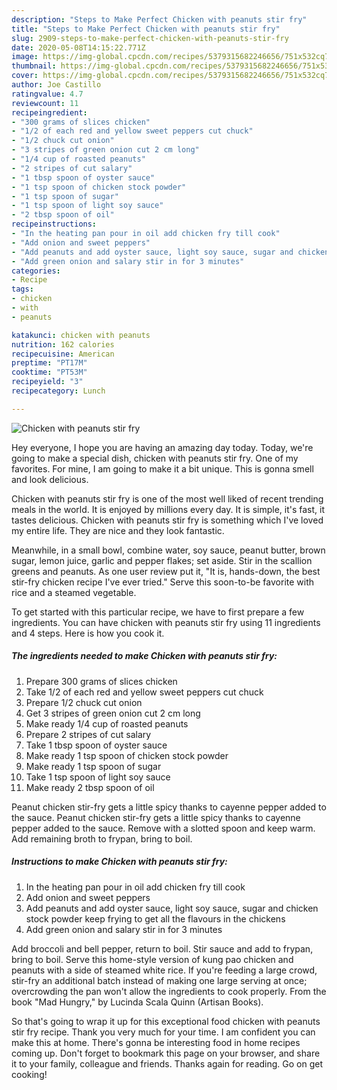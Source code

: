 ```yaml
---
description: "Steps to Make Perfect Chicken with peanuts stir fry"
title: "Steps to Make Perfect Chicken with peanuts stir fry"
slug: 2909-steps-to-make-perfect-chicken-with-peanuts-stir-fry
date: 2020-05-08T14:15:22.771Z
image: https://img-global.cpcdn.com/recipes/5379315682246656/751x532cq70/chicken-with-peanuts-stir-fry-recipe-main-photo.jpg
thumbnail: https://img-global.cpcdn.com/recipes/5379315682246656/751x532cq70/chicken-with-peanuts-stir-fry-recipe-main-photo.jpg
cover: https://img-global.cpcdn.com/recipes/5379315682246656/751x532cq70/chicken-with-peanuts-stir-fry-recipe-main-photo.jpg
author: Joe Castillo
ratingvalue: 4.7
reviewcount: 11
recipeingredient:
- "300 grams of slices chicken"
- "1/2 of each red and yellow sweet peppers cut chuck"
- "1/2 chuck cut onion"
- "3 stripes of green onion cut 2 cm long"
- "1/4 cup of roasted peanuts"
- "2 stripes of cut salary"
- "1 tbsp spoon of oyster sauce"
- "1 tsp spoon of chicken stock powder"
- "1 tsp spoon of sugar"
- "1 tsp spoon of light soy sauce"
- "2 tbsp spoon of oil"
recipeinstructions:
- "In the heating pan pour in oil add chicken fry till cook"
- "Add onion and sweet peppers"
- "Add peanuts and add oyster sauce, light soy sauce, sugar and chicken stock powder keep frying to get all the flavours in the chickens"
- "Add green onion and salary stir in for 3 minutes"
categories:
- Recipe
tags:
- chicken
- with
- peanuts

katakunci: chicken with peanuts 
nutrition: 162 calories
recipecuisine: American
preptime: "PT17M"
cooktime: "PT53M"
recipeyield: "3"
recipecategory: Lunch

---
```



![Chicken with peanuts stir fry](https://img-global.cpcdn.com/recipes/5379315682246656/751x532cq70/chicken-with-peanuts-stir-fry-recipe-main-photo.jpg)

Hey everyone, I hope you are having an amazing day today. Today, we're going to make a special dish, chicken with peanuts stir fry. One of my favorites. For mine, I am going to make it a bit unique. This is gonna smell and look delicious.

Chicken with peanuts stir fry is one of the most well liked of recent trending meals in the world. It is enjoyed by millions every day. It is simple, it's fast, it tastes delicious. Chicken with peanuts stir fry is something which I've loved my entire life. They are nice and they look fantastic.

Meanwhile, in a small bowl, combine water, soy sauce, peanut butter, brown sugar, lemon juice, garlic and pepper flakes; set aside. Stir in the scallion greens and peanuts. As one user review put it, &#34;It is, hands-down, the best stir-fry chicken recipe I&#39;ve ever tried.&#34; Serve this soon-to-be favorite with rice and a steamed vegetable.


To get started with this particular recipe, we have to first prepare a few ingredients. You can have chicken with peanuts stir fry using 11 ingredients and 4 steps. Here is how you cook it.

<!--inarticleads1-->

##### The ingredients needed to make Chicken with peanuts stir fry:

1. Prepare 300 grams of slices chicken
1. Take 1/2 of each red and yellow sweet peppers cut chuck
1. Prepare 1/2 chuck cut onion
1. Get 3 stripes of green onion cut 2 cm long
1. Make ready 1/4 cup of roasted peanuts
1. Prepare 2 stripes of cut salary
1. Take 1 tbsp spoon of oyster sauce
1. Make ready 1 tsp spoon of chicken stock powder
1. Make ready 1 tsp spoon of sugar
1. Take 1 tsp spoon of light soy sauce
1. Make ready 2 tbsp spoon of oil


Peanut chicken stir-fry gets a little spicy thanks to cayenne pepper added to the sauce. Peanut chicken stir-fry gets a little spicy thanks to cayenne pepper added to the sauce. Remove with a slotted spoon and keep warm. Add remaining broth to frypan, bring to boil. 

<!--inarticleads2-->

##### Instructions to make Chicken with peanuts stir fry:

1. In the heating pan pour in oil add chicken fry till cook
1. Add onion and sweet peppers
1. Add peanuts and add oyster sauce, light soy sauce, sugar and chicken stock powder keep frying to get all the flavours in the chickens
1. Add green onion and salary stir in for 3 minutes


Add broccoli and bell pepper, return to boil. Stir sauce and add to frypan, bring to boil. Serve this home-style version of kung pao chicken and peanuts with a side of steamed white rice. If you&#39;re feeding a large crowd, stir-fry an additional batch instead of making one large serving at once; overcrowding the pan won&#39;t allow the ingredients to cook properly. From the book &#34;Mad Hungry,&#34; by Lucinda Scala Quinn (Artisan Books). 

So that's going to wrap it up for this exceptional food chicken with peanuts stir fry recipe. Thank you very much for your time. I am confident you can make this at home. There's gonna be interesting food in home recipes coming up. Don't forget to bookmark this page on your browser, and share it to your family, colleague and friends. Thanks again for reading. Go on get cooking!
